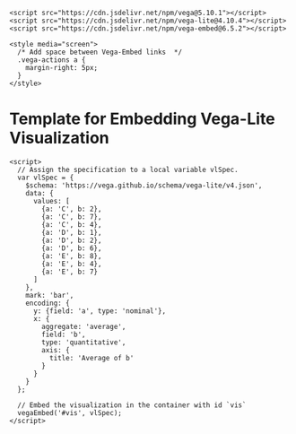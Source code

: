 <!DOCTYPE html>
<html>
  <head>
    <title>Vega-Lite Bar Chart</title>
    <meta charset="utf-8" />

    <script src="https://cdn.jsdelivr.net/npm/vega@5.10.1"></script>
    <script src="https://cdn.jsdelivr.net/npm/vega-lite@4.10.4"></script>
    <script src="https://cdn.jsdelivr.net/npm/vega-embed@6.5.2"></script>

    <style media="screen">
      /* Add space between Vega-Embed links  */
      .vega-actions a {
        margin-right: 5px;
      }
    </style>
  </head>
  <body>
    <h1>Template for Embedding Vega-Lite Visualization</h1>
    <!-- Container for the visualization -->
    <div id="vis"></div>

    <script>
      // Assign the specification to a local variable vlSpec.
      var vlSpec = {
        $schema: 'https://vega.github.io/schema/vega-lite/v4.json',
        data: {
          values: [
            {a: 'C', b: 2},
            {a: 'C', b: 7},
            {a: 'C', b: 4},
            {a: 'D', b: 1},
            {a: 'D', b: 2},
            {a: 'D', b: 6},
            {a: 'E', b: 8},
            {a: 'E', b: 4},
            {a: 'E', b: 7}
          ]
        },
        mark: 'bar',
        encoding: {
          y: {field: 'a', type: 'nominal'},
          x: {
            aggregate: 'average',
            field: 'b',
            type: 'quantitative',
            axis: {
              title: 'Average of b'
            }
          }
        }
      };

      // Embed the visualization in the container with id `vis`
      vegaEmbed('#vis', vlSpec);
    </script>
  </body>
</html>
